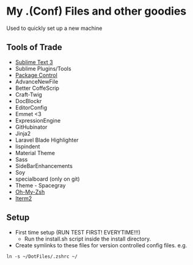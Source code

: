 # My .(Conf) Files and other goodies

Used to quickly set up a new machine

## Tools of Trade
* [Sublime Text 3](http://www.sublimetext.com/3)
* Sublime Plugins/Tools
 *  [Package Control](https://packagecontrol.io/)
 *  AdvanceNewFile
 *  Better CoffeScrip
 *  Craft-Twig
 *  DocBlockr
 *  EditorConfig
 *  Emmet <3
 *  ExpressionEngine
 *  GitHubinator
 *  Jinja2
 *  Laravel Blade Highlighter
 *  lispindent
 *  Material Theme
 *  Sass
 *  SideBarEnhancements
 *  Soy
 *  specialboard (only on git)
 *  Theme - Spacegray
* [Oh-My-Zsh](https://github.com/robbyrussell/oh-my-zsh)
* [Iterm2](https://www.iterm2.com/)

## Setup
* First time setup (RUN TEST FIRST! EVERYTIME!!!)
  * Run the install.sh script inside the install directory.
* Create symlinks to these files for version controlled config files. e.g.
````
ln -s ~/DotFiles/.zshrc ~/
````